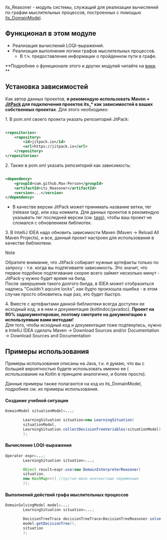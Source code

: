 its_Reasoner - модуль системы, служащий для реализации вычислений по графам мыслительных процессов, построенных с
помощью [its_DomainModel](https://github.com/Max-Person/its_DomainModel/).

## Функционал в этом модуле

- Реализация вычислений LOQI-выражений.
- Реализация выполнения логики графов мыслительных процессов.
	- В т.ч. предоставление информации о пройденном пути в графе.

**Подробнее о функционале этого и других модулей читайте
на [вики](https://max-person.github.io/Compprehensive_ITS_wiki/2.-%D0%B2%D1%8B%D1%87%D0%B8%D1%81%D0%BB%D0%B5%D0%BD%D0%B8%D1%8F-(its_reasoner)/%D0%BE%D0%B1-its_reasoner.html).
**

## Установка зависимостей

Как автор данных проектов, **я рекомендую использовать Maven + [JitPack](https://jitpack.io/)  для подключения проектов
its_\* как зависимостей в ваших собственных проектах**. Для этого необходимо:

1\. В pom.xml своего проекта указать репозиторий JitPack:

```xml

<repositories>
	<repository>
		<id>jitpack.io</id>
		<url>https://jitpack.io</url>
	</repository>
</repositories>
```

2\. Также в pom.xml указать репозиторий как зависимость:

```xml

<dependency>
	<groupId>com.github.Max-Person</groupId>
	<artifactId>its_Reasoner</artifactId>
	<version>...</version>
</dependency>
```

- В качестве версии JitPack может принимать название ветки, тег (release tag), или хэш коммита. Для данных проектов я
  рекомендую указывать тег последней версии (см. [tags](https://github.com/Max-Person/its_DomainModel/tags)), чтобы ваш
  проект не сломался с обновлением библиотек.

3\. В IntelliJ IDEA надо обновить зависимости Maven (Maven -> Reload All Maven Projects), и все, данный проект настроен
для использования в качестве библиотеки.
> [!note]
> Обратите внимание, что JitPack собирает нужные артефакты только по запросу - т.е. когда вы подтягиваете зависимость. Это
> значит, что первое подобное подтягивание скорее всего займет несколько минут - JitPack-у нужно будет время на билд.  
> После завершения такого долгого билда, в IDEA может отобразиться надпись "Couldn't aqcuire locks", как будто произошла
> ошибка - в этом случае просто обновитесь еще раз, это будет быстро.

4\. Вместе с артефактами данной библиотеки всегда доступен ее исходный код, а в нем и документация (kotlindoc/javadoc).
**Проект на 90% задокументирован, поэтому смотрите на документацию к используемым вами методам!**  
Для того, чтобы исходный код и документация тоже подтянулись, нужно в IntelliJ IDEA сделать Maven -> Download Sources
and/or Documentation -> Download Sources and Documentation

## Примеры использования

Примеры использования описаны на Java, т.к. я думаю, что вы с большей вероятностью будете использовать именно ее (
использование на Kotlin в принципе аналогично, и более просто).

Данные примеры также полагаются на код из its_DomainModel, подробнее см. их примеры использования.

#### Создание учебной ситуации

```java
DomainModel situationModel=...;

		LearningSituation situation=new LearningSituation(
		situationModel,
		LearningSituation.collectDecisionTreeVariables(situationModel)   //мапа переменных дерева решений
		);
```  

#### Вычисление LOQI-выражения

```java
Operator expr=...;
		LearningSituation situation=...;

		Object result=expr.use(new DomainInterpreterReasoner(
		situation,
		new HashMap<>() //пустая мапа контекстных переменных  
		));
```  

#### Выполнений действий графа мыслительных процессов

```java
DomainSolvingModel model=...;
		LearningSituation situation=...;

		DecisionTreeTrace decisionTreeTrace=DecisionTreeReasoner.solve(
		model.getDecisionTree(),
		situation
		);
```

